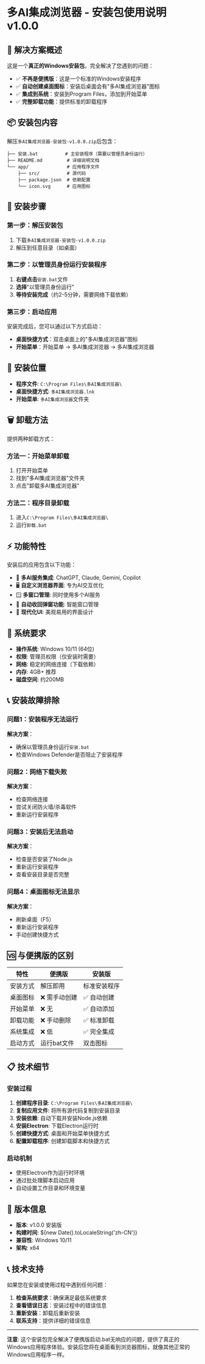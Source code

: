 # 多AI集成浏览器 - 安装包使用说明 v1.0.0

## 🎯 解决方案概述

这是一个**真正的Windows安装包**，完全解决了您遇到的问题：
- ✅ **不再是便携版**：这是一个标准的Windows安装程序
- ✅ **自动创建桌面图标**：安装后桌面会有"多AI集成浏览器"图标
- ✅ **集成到系统**：安装到Program Files，添加到开始菜单
- ✅ **完整卸载功能**：提供标准的卸载程序

## 📦 安装包内容

解压`多AI集成浏览器-安装包-v1.0.0.zip`后包含：
```
├── 安装.bat          # 主安装程序（需要以管理员身份运行）
├── README.md         # 详细说明文档
└── app/              # 应用程序文件
    ├── src/          # 源代码
    ├── package.json  # 依赖配置
    └── icon.svg      # 应用图标
```

## 🚀 安装步骤

### 第一步：解压安装包
1. 下载`多AI集成浏览器-安装包-v1.0.0.zip`
2. 解压到任意目录（如桌面）

### 第二步：以管理员身份运行安装程序
1. **右键点击**`安装.bat`文件
2. **选择**"以管理员身份运行"
3. **等待安装完成**（约2-5分钟，需要网络下载依赖）

### 第三步：启动应用
安装完成后，您可以通过以下方式启动：
- **桌面快捷方式**：双击桌面上的"多AI集成浏览器"图标
- **开始菜单**：开始菜单 → 多AI集成浏览器 → 多AI集成浏览器

## 📍 安装位置

- **程序文件**: `C:\Program Files\多AI集成浏览器\`
- **桌面快捷方式**: `多AI集成浏览器.lnk`
- **开始菜单**: `多AI集成浏览器`文件夹

## 🗑️ 卸载方法

提供两种卸载方式：

### 方法一：开始菜单卸载
1. 打开开始菜单
2. 找到"多AI集成浏览器"文件夹
3. 点击"卸载多AI集成浏览器"

### 方法二：程序目录卸载
1. 进入`C:\Program Files\多AI集成浏览器\`
2. 运行`卸载.bat`

## ⚡ 功能特性

安装后的应用包含以下功能：
- 🤖 **多AI服务集成**: ChatGPT, Claude, Gemini, Copilot
- 🖥️ **自定义浏览器界面**: 专为AI交互优化
- 🪟 **多窗口管理**: 同时使用多个AI服务
- 🔄 **自动收回弹窗功能**: 智能窗口管理
- 🎨 **现代化UI**: 美观易用的界面设计

## 🔧 系统要求

- **操作系统**: Windows 10/11 (64位)
- **权限**: 管理员权限（仅安装时需要）
- **网络**: 稳定的网络连接（下载依赖）
- **内存**: 4GB+ 推荐
- **磁盘空间**: 约200MB

## 📞 安装故障排除

### 问题1：安装程序无法运行
**解决方案**：
- 确保以管理员身份运行`安装.bat`
- 检查Windows Defender是否阻止了安装程序

### 问题2：网络下载失败
**解决方案**：
- 检查网络连接
- 尝试关闭防火墙/杀毒软件
- 重新运行安装程序

### 问题3：安装后无法启动
**解决方案**：
- 检查是否安装了Node.js
- 重新运行安装程序
- 查看安装目录是否完整

### 问题4：桌面图标无法显示
**解决方案**：
- 刷新桌面（F5）
- 重新运行安装程序
- 手动创建快捷方式

## 🆚 与便携版的区别

| 特性 | 便携版 | 安装版 |
|------|--------|--------|
| 安装方式 | 解压即用 | 标准安装程序 |
| 桌面图标 | ❌ 需手动创建 | ✅ 自动创建 |
| 开始菜单 | ❌ 无 | ✅ 自动添加 |
| 卸载功能 | ❌ 手动删除 | ✅ 标准卸载 |
| 系统集成 | ❌ 低 | ✅ 完全集成 |
| 启动方式 | 运行bat文件 | 双击图标 |

## 📋 技术细节

### 安装过程
1. **创建程序目录**: `C:\Program Files\多AI集成浏览器\`
2. **复制应用文件**: 将所有源代码复制到安装目录
3. **安装依赖**: 自动下载并安装Node.js依赖
4. **安装Electron**: 下载Electron运行时
5. **创建快捷方式**: 桌面和开始菜单快捷方式
6. **配置卸载程序**: 创建卸载脚本和快捷方式

### 启动机制
- 使用Electron作为运行时环境
- 通过批处理脚本启动应用
- 自动设置工作目录和环境变量

## 🔄 版本信息

- **版本**: v1.0.0 安装版
- **构建时间**: ${new Date().toLocaleString('zh-CN')}
- **兼容性**: Windows 10/11
- **架构**: x64

## 📞 技术支持

如果您在安装或使用过程中遇到任何问题：

1. **检查系统要求**：确保满足最低系统要求
2. **查看错误日志**：安装过程中的错误信息
3. **重新安装**：卸载后重新安装
4. **联系支持**：提供详细的错误信息

---

**注意**: 这个安装包完全解决了便携版启动.bat无响应的问题，提供了真正的Windows应用程序体验。安装后您将在桌面看到浏览器图标，就像其他正常的Windows应用程序一样。